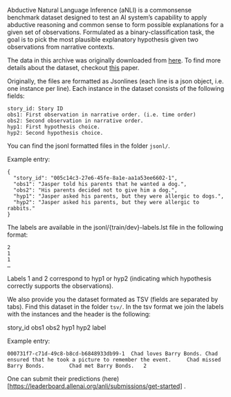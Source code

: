 Abductive Natural Language Inference (aNLI) is a commonsense benchmark
dataset designed to test an AI system’s capability to apply abductive reasoning
and common sense to form possible explanations for a given set of observations.
Formulated as a binary-classification task, the goal is to pick the most
plausible explanatory hypothesis given two observations from narrative
contexts.

The data in this archive was originally downloaded from
[here](https://storage.googleapis.com/ai2-mosaic/public/alphanli/alphanli-train-dev.zip).
To find more details about the dataset, checkout
[this](https://arxiv.org/abs/1908.05739) paper.

Originally, the files are formatted as Jsonlines (each line is a json object, i.e. one instance per line).
Each instance in the dataset consists of the following fields:

```
story_id: Story ID
obs1: First observation in narrative order. (i.e. time order)
obs2: Second observation in narrative order.
hyp1: First hypothesis choice.
hyp2: Second hypothesis choice.
```
You can find the jsonl formatted files in the folder ``jsonl/``.

Example entry:

```
{
  "story_id": "005c14c3-27e6-45fe-8a1e-aa1a53ee6602-1",
  "obs1": "Jasper told his parents that he wanted a dog.",
  "obs2": "His parents decided not to give him a dog.",
  "hyp1": "Jasper asked his parents, but they were allergic to dogs.",
  "hyp2": "Jasper asked his parents, but they were allergic to rabbits."
}
```


The labels are available in the jsonl/{train/dev}-labels.lst file in the following format:
```
2
1
1
…
```

Labels 1 and 2 correspond to hyp1 or hyp2 (indicating which hypothesis correctly supports the observations).

We also provide you the dataset formated as TSV (fields are separated by tabs).
Find this dataset in the folder ``tsv/``.
In the tsv format we join the labels with the instances and the header is the following:

story_id	obs1	obs2	hyp1	hyp2	label

Example entry:
```
000731f7-c71d-49c8-b8cd-b6848933db99-1  Chad loves Barry Bonds. Chad ensured that he took a picture to remember the event.     Chad missed Barry Bonds.        Chad met Barry Bonds.   2
```

One can submit their predictions (here)[https://leaderboard.allenai.org/anli/submissions/get-started] .
